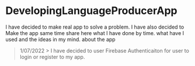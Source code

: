 # DevelopingLanguageProducerApp
I have decided to make real app to solve a problem. I have also decided to Make the app same time share here what I have done by time. what have I used and the ideas in my mind. about the app 
> 1/07/2022 > I have decided to user Firebase Authenticaiton for user to login or register to my app.
